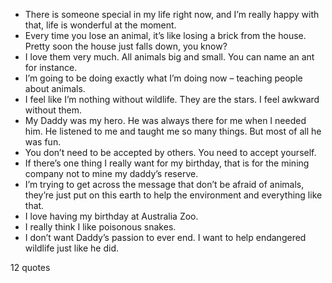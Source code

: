  - There is someone special in my life right now, and I’m really happy with that, life is wonderful at the moment.
 - Every time you lose an animal, it’s like losing a brick from the house. Pretty soon the house just falls down, you know?
 - I love them very much. All animals big and small. You can name an ant for instance.
 - I’m going to be doing exactly what I’m doing now – teaching people about animals.
 - I feel like I’m nothing without wildlife. They are the stars. I feel awkward without them.
 - My Daddy was my hero. He was always there for me when I needed him. He listened to me and taught me so many things. But most of all he was fun.
 - You don’t need to be accepted by others. You need to accept yourself.
 - If there’s one thing I really want for my birthday, that is for the mining company not to mine my daddy’s reserve.
 - I’m trying to get across the message that don’t be afraid of animals, they’re just put on this earth to help the environment and everything like that.
 - I love having my birthday at Australia Zoo.
 - I really think I like poisonous snakes.
 - I don’t want Daddy’s passion to ever end. I want to help endangered wildlife just like he did.

12 quotes